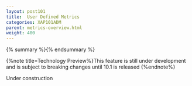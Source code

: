 ```yaml
---
layout: post101
title:  User Defined Metrics
categories: XAP101ADM
parent: metrics-overview.html
weight: 400
---
```


{% summary %}{% endsummary %}

{%note title=Technology Preview%}This feature is still under development and is subject to breaking changes until 10.1 is released {%endnote%}

Under construction